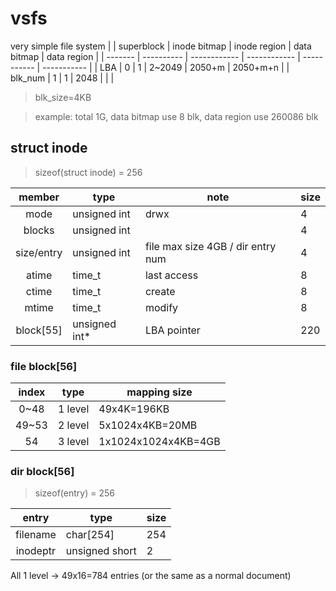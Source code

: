 # vsfs
very simple file system
|         | superblock | inode bitmap | inode region | data bitmap | data region |
| ------- | ---------- | ------------ | ------------ | ----------- | ----------- |
| LBA     | 0          | 1            | 2~2049       | 2050+m      | 2050+m+n    | 
| blk_num | 1          | 1            | 2048         |             |             |
>blk_size=4KB

>example: total 1G, data bitmap use 8 blk, data region use 260086 blk

## struct inode
> sizeof(struct inode) = 256

|   member   | type           | note                              | size |
|:----------:| -------------- | --------------------------------- | ---- |
|    mode    | unsigned int   | drwx                              | 4    |
|   blocks   | unsigned int   |                                   | 4    |
| size/entry | unsigned int   | file max size 4GB / dir entry num | 4    |
|   atime    | time_t         | last access                       | 8    |
|   ctime    | time_t         | create                            | 8    |
|   mtime    | time_t         | modify                            | 8    |
| block[55]  | unsigned int*  | LBA pointer                       | 220  |

### file block[56]

| index | type    | mapping size        |
|:-----:| ------- | ------------------- |
|  0~48 | 1 level | 49x4K=196KB         |
| 49~53 | 2 level | 5x1024x4KB=20MB     |
|    54 | 3 level | 1x1024x1024x4KB=4GB |

### dir block[56]
> sizeof(entry) = 256
 
|  entry   | type           | size |
|:--------:| -------------- | ---- |
| filename | char[254]      | 254  |
| inodeptr | unsigned short | 2    |


All 1 level $\to$ 49x16=784 entries
(or the same as a normal document)
